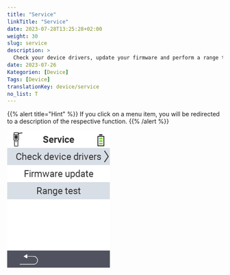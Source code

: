 ```yaml
---
title: "Service"
linkTitle: "Service"
date: 2023-07-28T13:25:28+02:00
weight: 30
slug: service
description: >
  Check your device drivers, update your firmware and perform a range test
date: 2023-07-26
Kategorien: [Device]
Tags: [Device]
translationKey: device/service
no_list: T
---
```

{{% alert title="Hint" %}}
If you click on a menu item, you will be redirected to a description of the respective function.
{{% /alert %}}

<img src="menu.png/" alt="VitalControl Service" title="Service" usemap="#workmap"> 

<map name="workmap">
  <area shape="rect" coords="0,40,240,80" alt="Check device drivers" title="The instructions for checking your device drivers can be found here&#10;Mausklick: zur Dokumentation" href="/en/docs/diagnosis/hardware/">
  <area shape="rect" coords="0,80,240,120" alt="Firmware update" title="The instructions for updating your firmware can be found here&#10;Mausklick: zur Dokumentation" href="/en/docs/firmware/update/">
  <area shape="rect" coords="0,120,240,160" alt="Range test" title="The instructions for carrying out a range test can be found here&#10;Mausklick: zur Dokumentation" href="/en/docs/diagnosis/rfid-scan/">
</map>
